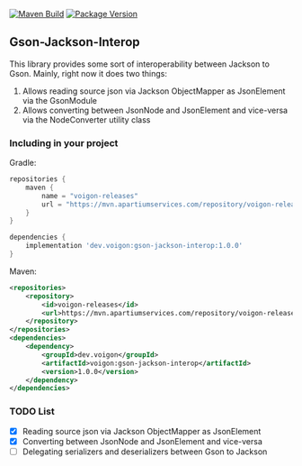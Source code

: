 [![Maven Build](https://github.com/liorsl/gson-jackson-interop/actions/workflows/maven-publish.yml/badge.svg)](https://github.com/liorsl/gson-jackson-interop/actions/workflows/maven-publish.yml)
[![Package Version](https://img.shields.io/nexus/r/dev.voigon/gson-jackson-interop?logo=Version&server=https%3A%2F%2Fmvn.apartiumservices.com)](https://mvn.apartiumservices.com/repository/voigon-releases/)

## Gson-Jackson-Interop
This library provides some sort of interoperability between Jackson to Gson. 
Mainly, right now it does two things:
1. Allows reading source json via Jackson ObjectMapper as JsonElement via the GsonModule
2. Allows converting between JsonNode and JsonElement and vice-versa via the NodeConverter utility class

### Including in your project
Gradle:
```groovy
repositories {
    maven {
        name = "voigon-releases"
        url = "https://mvn.apartiumservices.com/repository/voigon-releases"
    }
}

dependencies {
    implementation 'dev.voigon:gson-jackson-interop:1.0.0'
}

```

Maven:
```xml
<repositories>
    <repository>
        <id>voigon-releases</id>
        <url>https://mvn.apartiumservices.com/repository/voigon-releases</url>
    </repository>
</repositories>
<dependencies>
    <dependency>
        <groupId>dev.voigon</groupId>
        <artifactId>voigon:gson-jackson-interop</artifactId>
        <version>1.0.0</version>
    </dependency>
</dependencies>
```

### TODO List
- [X] Reading source json via Jackson ObjectMapper as JsonElement
- [X] Converting between JsonNode and JsonElement and vice-versa
- [ ] Delegating serializers and deserializers between Gson to Jackson